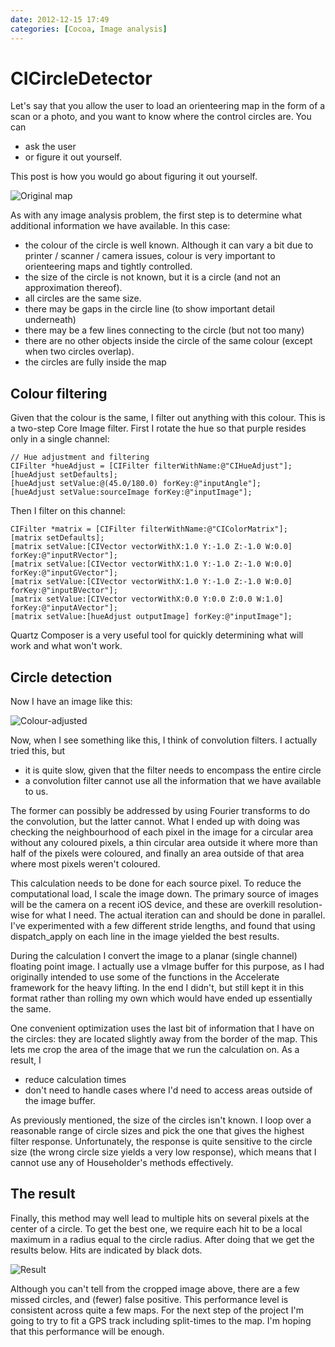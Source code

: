```yaml
---
date: 2012-12-15 17:49
categories: [Cocoa, Image analysis]
---
```


# CICircleDetector

Let's say that you allow the user to load an orienteering map in the form of a scan or a photo, and you want to know where the control circles are. You can

* ask the user
* or figure it out yourself.

This post is how you would go about figuring it out yourself.
<!-- more -->
![Original map](http://www.aderstedt.net/blog_images/1.png "Original map")

As with any image analysis problem, the first step is to determine what additional information we have available. In this case:

* the colour of the circle is well known. Although it can vary a bit due to printer / scanner / camera issues, colour is very important to orienteering maps and tightly controlled.
* the size of the circle is not known, but it is a circle (and not an approximation thereof).
* all circles are the same size.
* there may be gaps in the circle line (to show important detail underneath)
* there may be a few lines connecting to the circle (but not too many)
* there are no other objects inside the circle of the same colour (except when two circles overlap).
* the circles are fully inside the map

Colour filtering
----------------

Given that the colour is the same, I filter out anything with this colour. This is a two-step Core Image filter. First I rotate the hue so that purple resides only in a single channel:

	// Hue adjustment and filtering
	CIFilter *hueAdjust = [CIFilter filterWithName:@"CIHueAdjust"];
	[hueAdjust setDefaults];
	[hueAdjust setValue:@(45.0/180.0) forKey:@"inputAngle"];
	[hueAdjust setValue:sourceImage forKey:@"inputImage"];

Then I filter on this channel:

	CIFilter *matrix = [CIFilter filterWithName:@"CIColorMatrix"];
	[matrix setDefaults];
	[matrix setValue:[CIVector vectorWithX:1.0 Y:-1.0 Z:-1.0 W:0.0] forKey:@"inputRVector"];
	[matrix setValue:[CIVector vectorWithX:1.0 Y:-1.0 Z:-1.0 W:0.0] forKey:@"inputGVector"];
	[matrix setValue:[CIVector vectorWithX:1.0 Y:-1.0 Z:-1.0 W:0.0] forKey:@"inputBVector"];
	[matrix setValue:[CIVector vectorWithX:0.0 Y:0.0 Z:0.0 W:1.0] forKey:@"inputAVector"];
	[matrix setValue:[hueAdjust outputImage] forKey:@"inputImage"];

Quartz Composer is a very useful tool for quickly determining what will work and what won't work. 

Circle detection
----------------

Now I have an image like this:

![Colour-adjusted](http://www.aderstedt.net/blog_images/2.png "Colour-adjusted")

Now, when I see something like this, I think of convolution filters. I actually tried this, but 

* it is quite slow, given that the filter needs to encompass the entire circle
* a convolution filter cannot use all the information that we have available to us.

The former can possibly be addressed by using Fourier transforms to do the convolution, but the latter cannot. What I ended up with doing was checking the neighbourhood of each pixel in the image for a circular area without any coloured pixels, a thin circular area outside it where more than half of the pixels were coloured, and finally an area outside of that area where most pixels weren't coloured. 

This calculation needs to be done for each source pixel. To reduce the computational load, I scale the image down. The primary source of images will be the camera on a recent iOS device, and these are overkill resolution-wise for what I need. The actual iteration can and should be done in parallel. I've experimented with a few different stride lengths, and found that using dispatch_apply on each line in the image yielded the best results.

During the calculation I convert the image to a planar (single channel) floating point image. I actually use a vImage buffer for this purpose, as I had originally intended to use some of the functions in the Accelerate framework for the heavy lifting. In the end I didn't, but still kept it in this format rather than rolling my own which would have ended up essentially the same.

One convenient optimization uses the last bit of information that I have on the circles: they are located slightly away from the border of the map. This lets me crop the area of the image that we run the calculation on. As a result, I

* reduce calculation times
* don't need to handle cases where I'd need to access areas outside of the image buffer.

As previously mentioned, the size of the circles isn't known. I loop over a reasonable range of circle sizes and pick the one that gives the highest filter response. Unfortunately, the response is quite sensitive to the circle size (the wrong circle size yields a very low response), which means that I cannot use any of Householder's methods effectively. 

The result
----------

Finally, this method may well lead to multiple hits on several pixels at the center of a circle. To get the best one, we require each hit to be a local maximum in a radius equal to the circle radius. After doing that we get the results below. Hits are indicated by black dots.

![Result](http://www.aderstedt.net/blog_images/3.png "The result")

Although you can't tell from the cropped image above, there are a few missed circles, and (fewer) false positive. This performance level is consistent across quite a few maps. For the next step of the project I'm going to try to fit a GPS track including split-times to the map. I'm hoping that this performance will be enough. 
